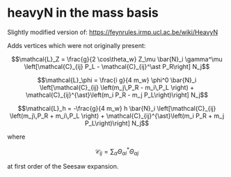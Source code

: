 # heavyN in the mass basis

Slightly modified version of: https://feynrules.irmp.ucl.ac.be/wiki/HeavyN

Adds vertices which were not originally present:

```math
\mathcal{L}_Z =  \frac{g}{2 \cos\theta_w} Z_\mu \bar{N}_i \gamma^\mu \left[\mathcal{C}_{ij} P_L - \mathcal{C}_{ij}^\ast P_R\right]  N_j
```

```math
\mathcal{L}_\phi =  \frac{i g}{4 m_w} \phi^0 \bar{N}_i \left[\mathcal{C}_{ij} \left(m_j\,P_R - m_i\,P_L \right) + \mathcal{C}_{ij}^{\ast}\left(m_i P_R - m_j P_L\right)\right]  N_j
```


```math
\mathcal{L}_h =  -\frac{g}{4 m_w} h \bar{N}_i \left[\mathcal{C}_{ij} \left(m_j\,P_R + m_i\,P_L \right) + \mathcal{C}_{ij}^{\ast}\left(m_i P_R + m_j P_L\right)\right]  N_j
```

where 
```math 
\mathcal{C}_{ij} = \sum_{\alpha} \Theta_{\alpha i}^\ast \Theta_{\alpha j}
``` 
at first order of the Seesaw expansion.
